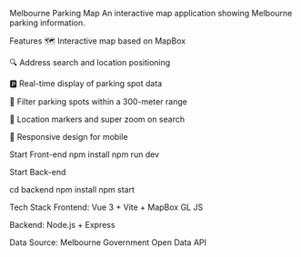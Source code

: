 Melbourne Parking Map
An interactive map application showing Melbourne parking information.

Features
🗺️ Interactive map based on MapBox

🔍 Address search and location positioning

🅿️ Real-time display of parking spot data

📍 Filter parking spots within a 300-meter range

🎯 Location markers and super zoom on search

📱 Responsive design for mobile


Start Front-end
npm install
npm run dev


Start Back-end

cd backend
npm install
npm start

Tech Stack
Frontend: Vue 3 + Vite + MapBox GL JS

Backend: Node.js + Express

Data Source: Melbourne Government Open Data API
